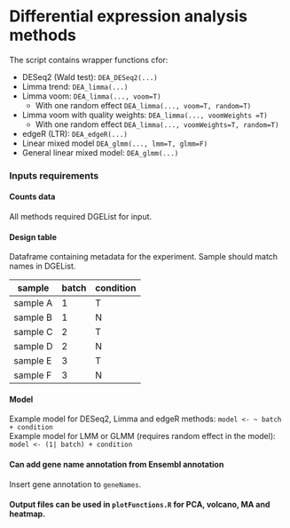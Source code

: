 # Differential expression analysis methods 

The script contains wrapper functions cfor: 
- DESeq2 (Wald test): `DEA_DESeq2(...)`
- Limma trend: `DEA_limma(...)`
- Limma voom: `DEA_limma(..., voom=T)`
    - With one random effect `DEA_limma(..., voom=T, random=T)`
- Limma voom with quality weights: `DEA_limma(..., voomWeights =T)`
    - With one random effect `DEA_limma(..., voomWeights=T, random=T)`
- edgeR (LTR): `DEA_edgeR(...)`
- Linear mixed model `DEA_glmm(..., lmm=T, glmm=F)`
- General linear mixed model: `DEA_glmm(...)`

### Inputs requirements

#### Counts data
All methods required DGEList for input. 

#### Design table 
Dataframe containing metadata for the experiment. Sample should match names in DGEList.

| sample   | batch | condition |
|----------|-------|-----------|
| sample A | 1     | T         |
| sample B | 1     | N         |
| sample C | 2     | T         |
| sample D | 2     | N         |
| sample E | 3     | T         |
| sample F | 3     | N         |

####  Model 
Example model for DESeq2, Limma and edgeR methods: `model <- ~ batch + condition`  
Example model for LMM or GLMM (requires random effect in the model): `model <- (1| batch) + condition`  

#### Can add gene name annotation from Ensembl annotation
Insert gene annotation to `geneNames`.

#### Output files can be used in `plotFunctions.R` for PCA, volcano, MA and heatmap. 
